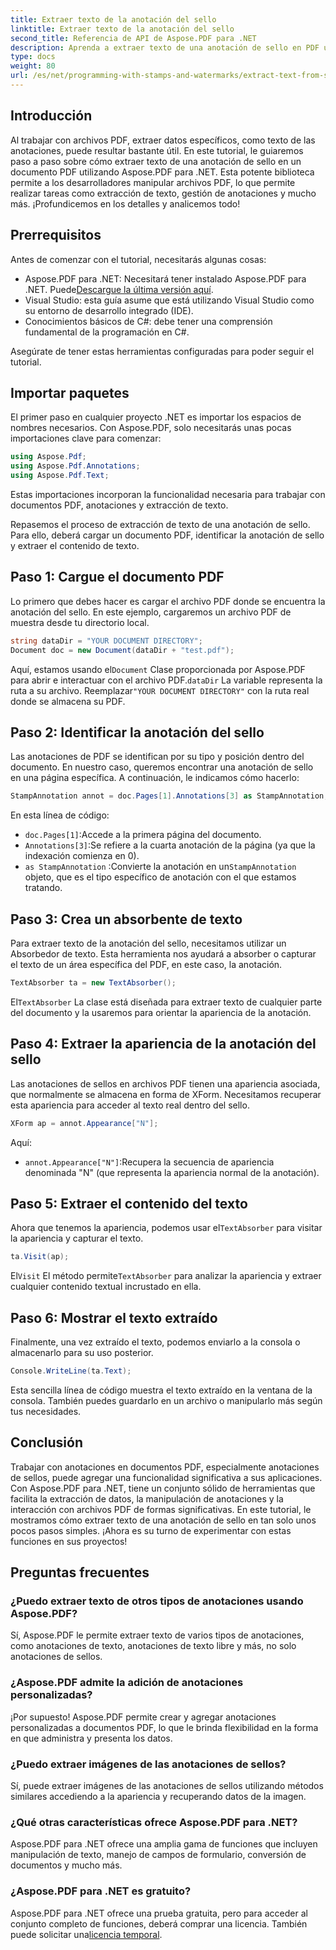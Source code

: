 ```yaml
---
title: Extraer texto de la anotación del sello
linktitle: Extraer texto de la anotación del sello
second_title: Referencia de API de Aspose.PDF para .NET
description: Aprenda a extraer texto de una anotación de sello en PDF usando Aspose.PDF para .NET con este tutorial paso a paso, completo con un ejemplo de código detallado.
type: docs
weight: 80
url: /es/net/programming-with-stamps-and-watermarks/extract-text-from-stamp-annotation/
---
```

## Introducción

Al trabajar con archivos PDF, extraer datos específicos, como texto de las anotaciones, puede resultar bastante útil. En este tutorial, le guiaremos paso a paso sobre cómo extraer texto de una anotación de sello en un documento PDF utilizando Aspose.PDF para .NET. Esta potente biblioteca permite a los desarrolladores manipular archivos PDF, lo que permite realizar tareas como extracción de texto, gestión de anotaciones y mucho más. ¡Profundicemos en los detalles y analicemos todo!

## Prerrequisitos

Antes de comenzar con el tutorial, necesitarás algunas cosas:

-  Aspose.PDF para .NET: Necesitará tener instalado Aspose.PDF para .NET. Puede[Descargue la última versión aquí](https://releases.aspose.com/pdf/net/).
- Visual Studio: esta guía asume que está utilizando Visual Studio como su entorno de desarrollo integrado (IDE).
- Conocimientos básicos de C#: debe tener una comprensión fundamental de la programación en C#.

Asegúrate de tener estas herramientas configuradas para poder seguir el tutorial.

## Importar paquetes

El primer paso en cualquier proyecto .NET es importar los espacios de nombres necesarios. Con Aspose.PDF, solo necesitarás unas pocas importaciones clave para comenzar:

```csharp
using Aspose.Pdf;
using Aspose.Pdf.Annotations;
using Aspose.Pdf.Text;
```

Estas importaciones incorporan la funcionalidad necesaria para trabajar con documentos PDF, anotaciones y extracción de texto.

Repasemos el proceso de extracción de texto de una anotación de sello. Para ello, deberá cargar un documento PDF, identificar la anotación de sello y extraer el contenido de texto.

## Paso 1: Cargue el documento PDF

Lo primero que debes hacer es cargar el archivo PDF donde se encuentra la anotación del sello. En este ejemplo, cargaremos un archivo PDF de muestra desde tu directorio local.

```csharp
string dataDir = "YOUR DOCUMENT DIRECTORY";
Document doc = new Document(dataDir + "test.pdf");
```

 Aquí, estamos usando el`Document` Clase proporcionada por Aspose.PDF para abrir e interactuar con el archivo PDF.`dataDir` La variable representa la ruta a su archivo. Reemplazar`"YOUR DOCUMENT DIRECTORY"` con la ruta real donde se almacena su PDF.

## Paso 2: Identificar la anotación del sello

Las anotaciones de PDF se identifican por su tipo y posición dentro del documento. En nuestro caso, queremos encontrar una anotación de sello en una página específica. A continuación, le indicamos cómo hacerlo:

```csharp
StampAnnotation annot = doc.Pages[1].Annotations[3] as StampAnnotation;
```

En esta línea de código:
- `doc.Pages[1]`:Accede a la primera página del documento.
- `Annotations[3]`:Se refiere a la cuarta anotación de la página (ya que la indexación comienza en 0).
- `as StampAnnotation` :Convierte la anotación en un`StampAnnotation` objeto, que es el tipo específico de anotación con el que estamos tratando.

## Paso 3: Crea un absorbente de texto

Para extraer texto de la anotación del sello, necesitamos utilizar un Absorbedor de texto. Esta herramienta nos ayudará a absorber o capturar el texto de un área específica del PDF, en este caso, la anotación.

```csharp
TextAbsorber ta = new TextAbsorber();
```

 El`TextAbsorber` La clase está diseñada para extraer texto de cualquier parte del documento y la usaremos para orientar la apariencia de la anotación.

## Paso 4: Extraer la apariencia de la anotación del sello

Las anotaciones de sellos en archivos PDF tienen una apariencia asociada, que normalmente se almacena en forma de XForm. Necesitamos recuperar esta apariencia para acceder al texto real dentro del sello.

```csharp
XForm ap = annot.Appearance["N"];
```

Aquí:
- `annot.Appearance["N"]`:Recupera la secuencia de apariencia denominada "N" (que representa la apariencia normal de la anotación).

## Paso 5: Extraer el contenido del texto

 Ahora que tenemos la apariencia, podemos usar el`TextAbsorber` para visitar la apariencia y capturar el texto.

```csharp
ta.Visit(ap);
```

 El`Visit` El método permite`TextAbsorber` para analizar la apariencia y extraer cualquier contenido textual incrustado en ella.

## Paso 6: Mostrar el texto extraído

Finalmente, una vez extraído el texto, podemos enviarlo a la consola o almacenarlo para su uso posterior.

```csharp
Console.WriteLine(ta.Text);
```

Esta sencilla línea de código muestra el texto extraído en la ventana de la consola. También puedes guardarlo en un archivo o manipularlo más según tus necesidades.

## Conclusión

Trabajar con anotaciones en documentos PDF, especialmente anotaciones de sellos, puede agregar una funcionalidad significativa a sus aplicaciones. Con Aspose.PDF para .NET, tiene un conjunto sólido de herramientas que facilita la extracción de datos, la manipulación de anotaciones y la interacción con archivos PDF de formas significativas. En este tutorial, le mostramos cómo extraer texto de una anotación de sello en tan solo unos pocos pasos simples. ¡Ahora es su turno de experimentar con estas funciones en sus proyectos!

## Preguntas frecuentes

### ¿Puedo extraer texto de otros tipos de anotaciones usando Aspose.PDF?  
Sí, Aspose.PDF le permite extraer texto de varios tipos de anotaciones, como anotaciones de texto, anotaciones de texto libre y más, no solo anotaciones de sellos.

### ¿Aspose.PDF admite la adición de anotaciones personalizadas?  
¡Por supuesto! Aspose.PDF permite crear y agregar anotaciones personalizadas a documentos PDF, lo que le brinda flexibilidad en la forma en que administra y presenta los datos.

### ¿Puedo extraer imágenes de las anotaciones de sellos?  
Sí, puede extraer imágenes de las anotaciones de sellos utilizando métodos similares accediendo a la apariencia y recuperando datos de la imagen.

### ¿Qué otras características ofrece Aspose.PDF para .NET?  
Aspose.PDF para .NET ofrece una amplia gama de funciones que incluyen manipulación de texto, manejo de campos de formulario, conversión de documentos y mucho más.

### ¿Aspose.PDF para .NET es gratuito?  
 Aspose.PDF para .NET ofrece una prueba gratuita, pero para acceder al conjunto completo de funciones, deberá comprar una licencia. También puede solicitar una[licencia temporal](https://purchase.aspose.com/temporary-license/).